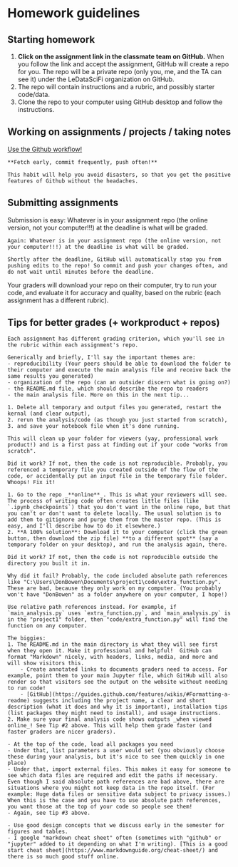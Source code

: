 # Homework guidelines

## Starting homework

1. **Click on the assignment link in the classmate team on GitHub.** When you follow the link and accept the assignment, GitHub will create a repo for you. The repo will be a private repo (only you, me, and the TA can see it) under the LeDataSciFi organization on GitHub. 
1. The repo will contain instructions and a rubric, and possibly starter code/data.
2. Clone the repo to your computer using GitHub desktop and follow the instructions. 

## Working on assignments / projects / taking notes 
 
[Use the Github workflow!](../01/03a_githubworkflow)

```{tip} 
**Fetch early, commit frequently, push often!**

This habit will help you avoid disasters, so that you get the positive features of Github without the headaches.
```

## Submitting assignments 

Submission is easy: Whatever is in your assignment repo (the online version, not your computer!!!) at the deadline is what will be graded. 

```{warning}
Again: Whatever is in your assignment repo (the online version, not your computer!!!) at the deadline is what will be graded.
```

```{warning}
Shortly after the deadline, GitHub will automatically stop you from pushing edits to the repo! So commit and push your changes often, and do not wait until minutes before the deadline. 
```

Your graders will download your repo on their computer, try to run your code, and evaluate it for accuracy and quality, based on the rubric (each assignment has a different rubric). 

## Tips for better grades (+ workproduct + repos)

```{dropdown}  **TIP #1:** Check out the rubric for the assignment
Each assignment has different grading criterion, which you'll see in the rubric within each assignment's repo.  

Generically and briefly, I'll say the important themes are:
- reproducibility (Your peers should be able to download the folder to their computer and execute the main analysis file and receive back the same results you generated)
- organization of the repo (can an outsider discern what is going on?)
- the README.md file, which should describe the repo to readers 
- the main analysis file. More on this in the next tip...
```




```{dropdown}  **TIP #2:** Before you push what you think are your final changes to the master repo...
1. Delete all temporary and output files you generated, restart the kernal (and clear output), 
2. rerun the analysis/code (as though you just started from scratch),
3. and save your notebook file when it's done running. 

This will clean up your folder for viewers (yay, professional work product!) and is a first pass at finding out if your code "works from scratch".

Did it work? If not, then the code is not reproducible. Probably, you referenced a temporary file you created outside of the flow of the code, or accidentally put an input file in the temporary file folder. Whoops! Fix it!
```



```{dropdown}  **TIP #3:** After you push what you think are your final changes to the master repo...
1. Go to the repo _**online**_. This is what your reviewers will see. The process of writing code often creates little files (like `.ipynb_checkpoints`) that you don't want in the online repo, but that you can't or don't want to delete locally. The usual solution is to add them to gitignore and purge them from the master repo. (This is easy, and I'll describe how to do it elsewhere.)
2. **A 100% solution**: Download it to your computer (click the green button, then download the zip file) **to a different spot** (say a temporary folder on your desktop), and run the analysis again, there. 

Did it work? If not, then the code is not reproducible outside the directory you built it in. 

Why did it fail? Probably, the code included absolute path references like "C:\Users\DonBowen\Documents\project1\code\extra_function.py". These are bad, because they only work on my computer. (You probably won't have "DonBowen" as a folder anywhere on your computer, I hope!)  

Use relative path references instead. For example, if `main_analysis.py` uses `extra_function.py`, and `main_analysis.py` is in the "project1" folder, then "code/extra_function.py" will find the function on any computer. 
```




```{dropdown}  **TIP #4:** Make it easy for others to see the source code that executes the analysis as well as the report. 
The biggies:
1. The README.md in the main directory is what they will see first when they open it. Make it professional and helpful!  GitHub can format "Markdown" nicely, with headers, links, media, and more and will show visitors this. 
    - Create annotated links to documents graders need to access. For example, point them to your main Jupyter file, which GitHub will also render so that visitors see the output on the website without needing to run code!
    - [GitHub](https://guides.github.com/features/wikis/#Formatting-a-readme) suggests including the project name, a clear and short description (what it does and why it is important), installation tips (list packages they might need to install), and usage instructions.
2. Make sure your final analysis code shows outputs _when viewed online_! See Tip #2 above. This will help them grade faster (and faster graders are nicer graders).
```


```{dropdown}  **TIP #5:** Make it easy for others to run your code.
- At the top of the code, load all packages you need
- Under that, list parameters a user would set (you obviously choose these during your analysis, but it's nice to see them quickly in one place)
- Under that, import external files. This makes it easy for someone to see which data files are required and edit the paths if necessary. Even though I said absolute path references are bad above, there are situations where you might not keep data in the repo itself. (For example: Huge data files or sensitive data subject to privacy issues.) When this is the case and you have to use absolute path references, you want those at the top of your code so people see them!
- Again, see tip #3 above.
```


```{dropdown}  **TIP #6:** Make your work product (especially tables and figures) pretty. 
- Use good design concepts that we discuss early in the semester for figures and tables.
- I google "markdown cheat sheet" often (sometimes with "github" or "jupyter" added to it depending on what I'm writing). [This is a good start cheat sheet](https://www.markdownguide.org/cheat-sheet/) and there is so much good stuff online. 
```



